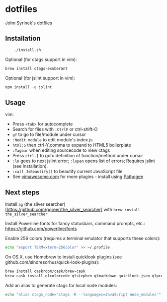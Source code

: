 # dotfiles
John Syrinek's dotfiles

## Installation
```sh
    ./install.sh
```

Optional (for ctags support in vim):
```sh
brew install ctags-exuberant
```

Optional (for jslint support in vim):
```sh
npm install -g jslint
```

## Usage
vim:
* Press `<tab>` for autocomplete
* Search for files with `:CtrlP` or ctrl-shift-O
* `gf` to go to file/module under cursor
* `:Nedit module` to edit module's index.js
* `html:5` then ctrl-Y,comma to expand to HTML5 boilerplate
* `:Tagbar` when editing sourcecode to view ctags
* Press `ctrl-]` to goto definition of function/method under cursor
* `:ln` goes to next jslint error; `:lopen` opens list of errors; Requires jslint (see Installation).
* `:call JsBeautify()` to beautify current JavaScript file
* See [vimawesome.com](http://vimawesome.com/) for more plugins - install using [Pathogen](https://github.com/tpope/vim-pathogen)

## Next steps
Install `ag` (the silver searcher)[https://github.com/ggreer/the_silver_searcher] with `brew install the_silver_searcher`

Install Powerline fonts for fancy statusbars, command prompts, etc.: https://github.com/powerline/fonts

Enable 256 colors (requires a terminal emulator that supports these colors):
```sh
echo "export TERM=xterm-256color" >> ~/.profile
```

On OS X, use Homebrew to install quicklook plugins (see github.com/sindresorhus/quick-look-plugins): 
```sh
brew install caskroom/cask/brew-cask
brew cask install qlcolorcode qlstephen qlmarkdown quicklook-json qlprettypatch quicklook-csv betterzipql qlimagesize webpquicklook suspicious-package
```

Add an alias to generate ctags for local node modules:
```sh
echo "alias ctags_node='ctags -R --languages=JavaScript node_modules'" >> ~/.profile
```
